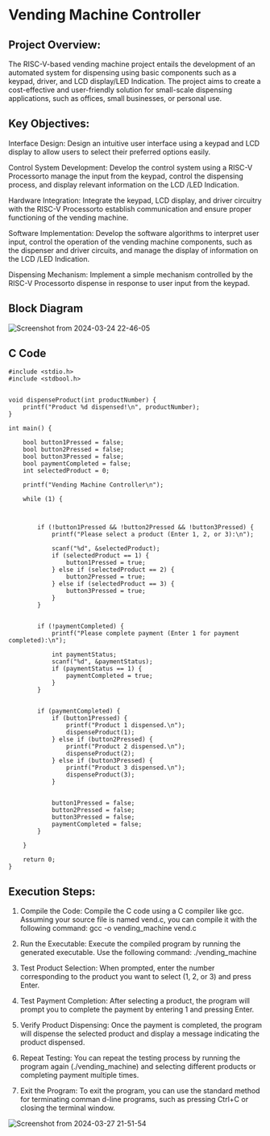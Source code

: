 # Vending Machine Controller

## Project Overview:

The RISC-V-based vending machine project entails the development of an automated system for dispensing  using basic components such as a keypad, driver, and LCD display/LED Indication. The project aims to create a cost-effective and user-friendly solution for small-scale  dispensing applications, such as offices, small businesses, or personal use.

## Key Objectives:

Interface Design: Design an intuitive user interface using a keypad and LCD display to allow users to select their preferred  options easily.

Control System Development: Develop the control system using a RISC-V  Processorto manage the input from the keypad, control the  dispensing process, and display relevant information on the LCD /LED Indication.

Hardware Integration: Integrate the keypad, LCD display, and driver circuitry with the RISC-V  Processorto establish communication and ensure proper functioning of the  vending machine.

Software Implementation: Develop the software algorithms to interpret user input, control the operation of the vending machine components, such as the  dispenser and driver circuits, and manage the display of information on the LCD /LED Indication.

 Dispensing Mechanism: Implement a simple mechanism controlled by the RISC-V  Processorto dispense  in response to user input from the keypad.

## Block Diagram

![Screenshot from 2024-03-24 22-46-05](https://github.com/LRAJA33/RISCV-HDP/assets/105126037/be71fb00-1a99-4b22-826a-c2d6c8a57cf1)


## C Code

```
#include <stdio.h>
#include <stdbool.h>


void dispenseProduct(int productNumber) {
    printf("Product %d dispensed!\n", productNumber);
}

int main() {

    bool button1Pressed = false;
    bool button2Pressed = false;
    bool button3Pressed = false;
    bool paymentCompleted = false;
    int selectedProduct = 0;

    printf("Vending Machine Controller\n");

    while (1) {



        if (!button1Pressed && !button2Pressed && !button3Pressed) {
            printf("Please select a product (Enter 1, 2, or 3):\n");

            scanf("%d", &selectedProduct);
            if (selectedProduct == 1) {
                button1Pressed = true;
            } else if (selectedProduct == 2) {
                button2Pressed = true;
            } else if (selectedProduct == 3) {
                button3Pressed = true;
            }
        }


        if (!paymentCompleted) {
            printf("Please complete payment (Enter 1 for payment completed):\n");

            int paymentStatus;
            scanf("%d", &paymentStatus);
            if (paymentStatus == 1) {
                paymentCompleted = true;
            }
        }


        if (paymentCompleted) {
            if (button1Pressed) {
                printf("Product 1 dispensed.\n");
                dispenseProduct(1);
            } else if (button2Pressed) {
                printf("Product 2 dispensed.\n");
                dispenseProduct(2);
            } else if (button3Pressed) {
                printf("Product 3 dispensed.\n");
                dispenseProduct(3);
            }


            button1Pressed = false;
            button2Pressed = false;
            button3Pressed = false;
            paymentCompleted = false;
        }

    }

    return 0;
}

```
## Execution Steps:

1. Compile the Code: Compile the C code using a C compiler like gcc. Assuming your source file is named vend.c, you can compile it with the following command:
gcc -o vending_machine vend.c

2. Run the Executable: Execute the compiled program by running the generated executable. Use the following command:
./vending_machine

3. Test Product Selection: When prompted, enter the number corresponding to the product you want to select (1, 2, or 3) and press Enter.

4. Test Payment Completion: After selecting a product, the program will prompt you to complete the payment by entering 1 and pressing Enter.

5. Verify Product Dispensing: Once the payment is completed, the program will dispense the selected product and display a message indicating the product dispensed.

6. Repeat Testing: You can repeat the testing process by running the program again (./vending_machine) and selecting different products or completing payment multiple times.

7. Exit the Program: To exit the program, you can use the standard method for terminating comman
d-line programs, such as pressing Ctrl+C or closing the terminal window.

![Screenshot from 2024-03-27 21-51-54](https://github.com/LRAJA33/RISCV-HDP/assets/105126037/318cd074-8d43-477d-9003-2781bf52353d)

